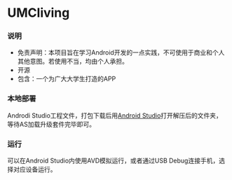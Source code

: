 # UMCliving

### 说明

* 免责声明：本项目旨在学习Android开发的一点实践，不可使用于商业和个人其他意图。若使用不当，均由个人承担。
* 开源
* 包含：一个为广大大学生打造的APP

### 本地部署  

Androdi Studio工程文件，打包下载后用[Android Studio](https://developer.android.com/studio/index.html)打开解压后的文件夹，等待AS加载升级套件完毕即可。

### 运行  

可以在Android Studio内使用AVD模拟运行，或者通过USB Debug连接手机，选择对应设备运行。
